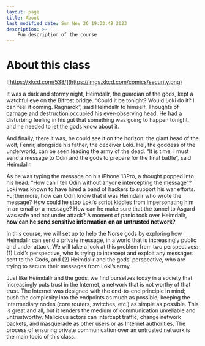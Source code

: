 ```yaml
---
layout: page
title: About
last_modified_date: Sun Nov 26 19:33:49 2023
description: >-
    Fun description of the course
---
```


# About this class

![https://xkcd.com/538/](https://imgs.xkcd.com/comics/security.png)

It was a dark and stormy night, Heimdallr, the guardian of the gods, kept a
watchful eye on the Bifrost bridge. “Could it be tonight? Would Loki do it? I
can feel it coming. Ragnarok”, said Heimdallr to himself. Thoughts of carnage
and destruction occupied his ever-observing head. He had a disturbing feeling in
his gut that something was going to happen tonight, and he needed to let the
gods know about it.

And finally, there it was, he could see it on the horizon: the giant head of the
wolf, Fenrir, alongside his father, the deceiver Loki. Hel, the goddess of the
underworld, can be seen leading the army of the dead. “It is time, I must send a
message to Odin and the gods to prepare for the final battle”, said Heimdallr. 

As he was typing the message on his iPhone 13Pro, a thought popped into his
head: “How can I tell Odin without anyone intercepting the message”? Loki was
known to have hired a band of hackers to support his war efforts. Furthermore,
how can Odin know that it was Heimdallr who wrote the message?  How could he
stop Loki’s script kiddies from impersonating him in an email or a message? How
can he make sure that the tunnel to Asgard was safe and not under attack? A
moment of panic took over Heimdallr, **how can he send sensitive information on
an untrusted network?**

In this course, we will set up to help the Norse gods by exploring how Heimdallr
can send a private message, in a world that is increasingly public and under
attack. We will take a look at this problem from two perspectives: (1) Loki’s
perspective, who is trying to intercept and exploit any messages sent to the
Gods, and (2) Heimdallr and the gods’ perspective, who are trying to secure
their messages from Loki’s army. 

Just like Heimdallr and the gods, we find ourselves today in a society that
increasingly puts trust in the Internet, a network that is not worthy of that
trust. The Internet was designed with the end-to-end principle in mind; push the
complexity into the endpoints as much as possible, keeping the intermediary
nodes (core routers, switches, etc.) as simple as possible. This is great and
all, but it renders the medium of communication unreliable and untrustworthy.
Malicious actors can intercept traffic, change network packets, and masquerade
as other users or as Internet authorities. The process of ensuring private
communication over an untrusted network is the main topic of this class. 

